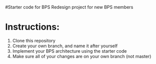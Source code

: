 #Starter code for BPS Redesign project for new BPS members

# Instructions:
1. Clone this repository
2. Create your own branch, and name it after yourself
3. Implement your BPS architecture using the starter code
4. Make sure all of your changes are on your own branch (not master)
